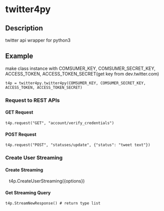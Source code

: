 # twitter4py

## Description
twitter api wrapper for python3

## Example
make class instance with COMSUMER_KEY, COMSUMER_SECRET_KEY, ACCESS_TOKEN, ACCESS_TOKEN_SECRET(get key from dev.twitter.com)
    
    t4p = twitter4py.twitter4py(COMSUMER_KEY, COMSUMER_SECRET_KEY, ACCESS_TOKEN, ACCESS_TOKEN_SECRET)
    
### Request to REST APIs
#### GET Request
    
    t4p.request("GET", "account/verify_credentials")
    
#### POST Request

    t4p.request("POST", "statuses/update", {"status": "tweet text"})

### Create User Streaming
#### Create Streaming
    t4p.CreateUserStreaming({options})

#### Get Streaming Query
    t4p.StreamNewResponse() # return type list

